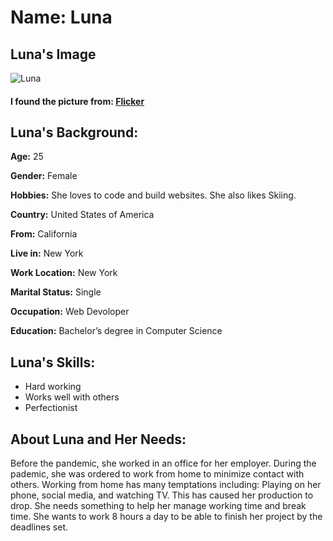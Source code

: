 # Name: Luna

## Luna's Image

![Luna](/25388788904_72d2f5ec6f_q.jpg)

#### I found the picture from: [Flicker](https://www.flickr.com/photos/wocintechchat/25388788904/)



## Luna's Background:

**Age:** 25

**Gender:** Female

**Hobbies:** She loves to code and build websites. She also likes Skiing.

**Country:** United States of America

**From:** California

**Live in:** New York

**Work Location:** New York

**Marital Status:** Single

**Occupation:** Web Devoloper

**Education:** Bachelor’s degree in Computer Science

## Luna's Skills: 

* Hard working
* Works well with others
* Perfectionist


## About Luna and Her Needs: 
Before the pandemic, she worked in an office for her employer.
During the pademic, she was ordered to work from home to minimize contact with others. 
Working from home has many temptations including: Playing on her phone, social media, and watching TV. This has caused her production to drop. She needs something to help her manage working time and break time. 
She wants to work 8 hours a day to be able to finish her project by the deadlines set. 



